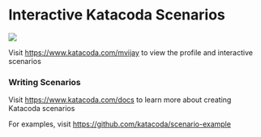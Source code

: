 # Interactive Katacoda Scenarios

[![](http://shields.katacoda.com/katacoda/mvijay/count.svg)](https://www.katacoda.com/mvijay "Get your profile on Katacoda.com")

Visit https://www.katacoda.com/mvijay to view the profile and interactive scenarios

### Writing Scenarios
Visit https://www.katacoda.com/docs to learn more about creating Katacoda scenarios

For examples, visit https://github.com/katacoda/scenario-example
